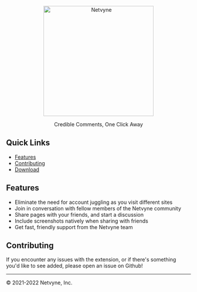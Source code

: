 <p align="center">
  <a href="https://netvyne.com"><img src="https://www.netvyne.com/logo-full.png" alt="Netvyne" width="300" /></a> 
</p>
<p align="center">
  Credible Comments, One Click Away
</p>

## Quick Links

- [Features](#features)
- [Contributing](#contributing)
- [Download](https://chrome.google.com/webstore/detail/netvyne-extension/hdmpoglhdchngeiefpiaiilfeicjjfap)

## Features

- Eliminate the need for account juggling as you visit different sites
- Join in conversation with fellow members of the Netvyne community
- Share pages with your friends, and start a discussion
- Include screenshots natively when sharing with friends
- Get fast, friendly support from the Netvyne team

## Contributing

If you encounter any issues with the extension, or if there's something you'd like to see added, please open an issue on Github!

---
&copy; 2021-2022 Netvyne, Inc.
